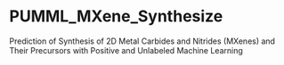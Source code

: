 # PUMML_MXene_Synthesize
Prediction of Synthesis of 2D Metal Carbides and Nitrides (MXenes) and Their Precursors with Positive and Unlabeled Machine Learning
